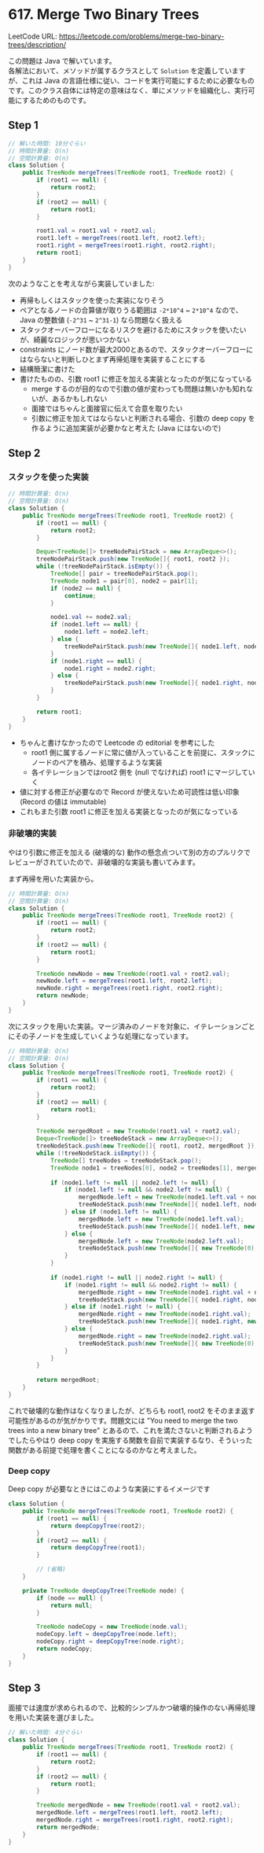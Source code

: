 # 617. Merge Two Binary Trees

LeetCode URL: https://leetcode.com/problems/merge-two-binary-trees/description/

この問題は Java で解いています。  
各解法において、メソッドが属するクラスとして `Solution` を定義していますが、これは Java の言語仕様に従い、コードを実行可能にするために必要なものです。このクラス自体には特定の意味はなく、単にメソッドを組織化し、実行可能にするためのものです。

## Step 1

```java
// 解いた時間: 10分ぐらい
// 時間計算量: O(n)
// 空間計算量: O(n)
class Solution {
    public TreeNode mergeTrees(TreeNode root1, TreeNode root2) {
        if (root1 == null) {
            return root2;
        }
        if (root2 == null) {
            return root1;
        }

        root1.val = root1.val + root2.val;
        root1.left = mergeTrees(root1.left, root2.left);
        root1.right = mergeTrees(root1.right, root2.right);
        return root1;
    }
}
```

次のようなことを考えながら実装していました:

- 再帰もしくはスタックを使った実装になりそう
- ペアとなるノードの合算値が取りうる範囲は `-2*10^4` ~ `2*10^4` なので、 Java の整数値 (`-2^31` ~ `2^31-1`) なら問題なく扱える
- スタックオーバーフローになるリスクを避けるためにスタックを使いたいが、綺麗なロジックが思いつかない
- constraints にノード数が最大2000とあるので、スタックオーバーフローにはならないと判断しひとまず再帰処理を実装することにする
- 結構簡潔に書けた
- 書けたものの、引数 root1 に修正を加える実装となったのが気になっている
    - merge するのが目的なので引数の値が変わっても問題は無いかも知れないが、あるかもしれない
    - 面接ではちゃんと面接官に伝えて合意を取りたい
    - 引数に修正を加えてはならないと判断される場合、引数の deep copy を作るように追加実装が必要かなと考えた (Java にはないので)

## Step 2

### スタックを使った実装

```java
// 時間計算量: O(n)
// 空間計算量: O(n)
class Solution {
    public TreeNode mergeTrees(TreeNode root1, TreeNode root2) {
        if (root1 == null) {
            return root2;
        }

        Deque<TreeNode[]> treeNodePairStack = new ArrayDeque<>();
        treeNodePairStack.push(new TreeNode[]{ root1, root2 });
        while (!treeNodePairStack.isEmpty()) {
            TreeNode[] pair = treeNodePairStack.pop();
            TreeNode node1 = pair[0], node2 = pair[1];
            if (node2 == null) {
                continue;
            }

            node1.val += node2.val;
            if (node1.left == null) {
                node1.left = node2.left;
            } else {
                treeNodePairStack.push(new TreeNode[]{ node1.left, node2.left });
            }
            if (node1.right == null) {
                node1.right = node2.right;
            } else {
                treeNodePairStack.push(new TreeNode[]{ node1.right, node2.right });
            }
        }

        return root1;
    }
}
```

- ちゃんと書けなかったので Leetcode の editorial を参考にした
    - root1 側に属するノードに常に値が入っていることを前提に、スタックにノードのペアを積み、処理するような実装
    - 各イテレーションではroot2 側を (null でなければ) root1 にマージしていく
- 値に対する修正が必要なので Record が使えないため可読性は低い印象 (Record の値は immutable)
- これもまた引数 root1 に修正を加える実装となったのが気になっている

### 非破壊的実装

やはり引数に修正を加える (破壊的な) 動作の懸念点ついて別の方のプルリクでレビューがされていたので、非破壊的な実装も書いてみます。

まず再帰を用いた実装から。

```java
// 時間計算量: O(n)
// 空間計算量: O(n)
class Solution {
    public TreeNode mergeTrees(TreeNode root1, TreeNode root2) {
        if (root1 == null) {
            return root2;
        }
        if (root2 == null) {
            return root1;
        }

        TreeNode newNode = new TreeNode(root1.val + root2.val);
        newNode.left = mergeTrees(root1.left, root2.left);
        newNode.right = mergeTrees(root1.right, root2.right);
        return newNode;
    }
}
```

次にスタックを用いた実装。マージ済みのノードを対象に、イテレーションごとにその子ノードを生成していくような処理になっています。

```java
// 時間計算量: O(n)
// 空間計算量: O(n)
class Solution {
    public TreeNode mergeTrees(TreeNode root1, TreeNode root2) {
        if (root1 == null) {
            return root2;
        }
        if (root2 == null) {
            return root1;
        }
        
        TreeNode mergedRoot = new TreeNode(root1.val + root2.val);
        Deque<TreeNode[]> treeNodeStack = new ArrayDeque<>();
        treeNodeStack.push(new TreeNode[]{ root1, root2, mergedRoot });
        while (!treeNodeStack.isEmpty()) {
            TreeNode[] treeNodes = treeNodeStack.pop();
            TreeNode node1 = treeNodes[0], node2 = treeNodes[1], mergedNode = treeNodes[2];
            
            if (node1.left != null || node2.left != null) {
                if (node1.left != null && node2.left != null) {
                    mergedNode.left = new TreeNode(node1.left.val + node2.left.val);
                    treeNodeStack.push(new TreeNode[]{ node1.left, node2.left, mergedNode.left });
                } else if (node1.left != null) {
                    mergedNode.left = new TreeNode(node1.left.val);
                    treeNodeStack.push(new TreeNode[]{ node1.left, new TreeNode(0), mergedNode.left });
                } else {
                    mergedNode.left = new TreeNode(node2.left.val);
                    treeNodeStack.push(new TreeNode[]{ new TreeNode(0), node2.left, mergedNode.left });
                }
            }
            
            if (node1.right != null || node2.right != null) {
                if (node1.right != null && node2.right != null) {
                    mergedNode.right = new TreeNode(node1.right.val + node2.right.val);
                    treeNodeStack.push(new TreeNode[]{ node1.right, node2.right, mergedNode.right });
                } else if (node1.right != null) {
                    mergedNode.right = new TreeNode(node1.right.val);
                    treeNodeStack.push(new TreeNode[]{ node1.right, new TreeNode(0), mergedNode.right });
                } else {
                    mergedNode.right = new TreeNode(node2.right.val);
                    treeNodeStack.push(new TreeNode[]{ new TreeNode(0), node2.right, mergedNode.right });
                }
            }
        }
        
        return mergedRoot;
    }
}
```

これで破壊的な動作はなくなりましたが、どちらも root1, root2 をそのまま返す可能性があるのが気がかりです。問題文には "You need to merge the two trees into a new binary tree" とあるので、これを満たさないと判断されるようでしたらやはり deep copy を実施する関数を自前で実装するなり、そういった関数がある前提で処理を書くことになるのかなと考えました。

### Deep copy

Deep copy が必要なときにはこのような実装にするイメージです

```java
class Solution {
    public TreeNode mergeTrees(TreeNode root1, TreeNode root2) {
        if (root1 == null) {
            return deepCopyTree(root2);
        }
        if (root2 == null) {
            return deepCopyTree(root1);
        }

        // (省略)
    }

    private TreeNode deepCopyTree(TreeNode node) {
        if (node == null) {
            return null;
        }

        TreeNode nodeCopy = new TreeNode(node.val);
        nodeCopy.left = deepCopyTree(node.left);
        nodeCopy.right = deepCopyTree(node.right);
        return nodeCopy;
    }
}
```

## Step 3

面接では速度が求められるので、比較的シンプルかつ破壊的操作のない再帰処理を用いた実装を選びました。

```java
// 解いた時間: 4分ぐらい
class Solution {
    public TreeNode mergeTrees(TreeNode root1, TreeNode root2) {
        if (root1 == null) {
            return root2;
        }
        if (root2 == null) {
            return root1;
        }

        TreeNode mergedNode = new TreeNode(root1.val + root2.val);
        mergedNode.left = mergeTrees(root1.left, root2.left);
        mergedNode.right = mergeTrees(root1.right, root2.right);
        return mergedNode;
    }
}
```
